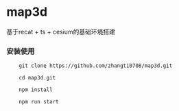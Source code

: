 # map3d
基于recat + ts + cesium的基础环境搭建

### 安装使用

```
    git clone https://github.com/zhangti0708/map3d.git

    cd map3d.git

    npm install

    npm run start
```